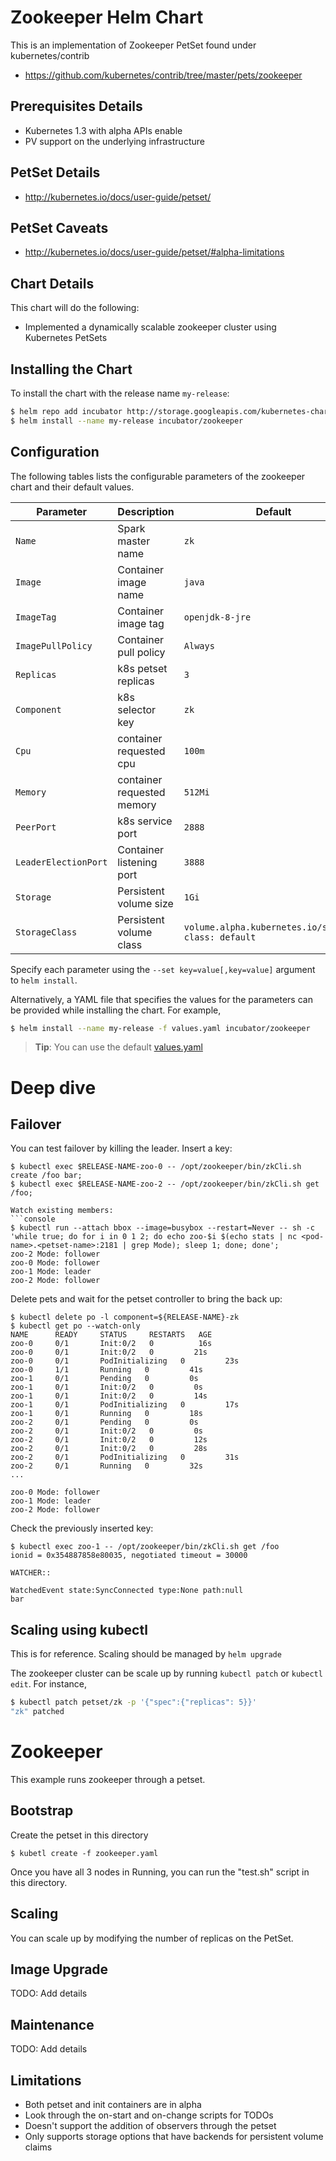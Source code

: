 # Zookeeper Helm Chart

 This is an implementation of Zookeeper PetSet found under kubernetes/contrib

* https://github.com/kubernetes/contrib/tree/master/pets/zookeeper

## Prerequisites Details
* Kubernetes 1.3 with alpha APIs enable
* PV support on the underlying infrastructure

## PetSet Details
* http://kubernetes.io/docs/user-guide/petset/

## PetSet Caveats
* http://kubernetes.io/docs/user-guide/petset/#alpha-limitations

## Chart Details
This chart will do the following:

* Implemented a dynamically scalable zookeeper cluster using Kubernetes PetSets

## Installing the Chart

To install the chart with the release name `my-release`:

```bash
$ helm repo add incubator http://storage.googleapis.com/kubernetes-charts-incubator
$ helm install --name my-release incubator/zookeeper
```

## Configuration

The following tables lists the configurable parameters of the zookeeper chart and their default values.

| Parameter               | Description                        | Default                                                    |
| ----------------------- | ---------------------------------- | ---------------------------------------------------------- |
| `Name`                  | Spark master name                  | `zk`                                                       |
| `Image`                 | Container image name               | `java`                                                     |
| `ImageTag`              | Container image tag                | `openjdk-8-jre`                                            |
| `ImagePullPolicy`       | Container pull policy              | `Always`                                                   |
| `Replicas`              | k8s petset replicas                | `3`                                                        |
| `Component`             | k8s selector key                   | `zk`                                                       |
| `Cpu`                   | container requested cpu            | `100m`                                                     |
| `Memory`                | container requested memory         | `512Mi`                                                    |
| `PeerPort`              | k8s service port                   | `2888`                                                     |
| `LeaderElectionPort`    | Container listening port           | `3888`                                                     |
| `Storage`               | Persistent volume size             | `1Gi`                                                      |
| `StorageClass`          | Persistent volume class            | `volume.alpha.kubernetes.io/storage-class: default`        |

Specify each parameter using the `--set key=value[,key=value]` argument to `helm install`.

Alternatively, a YAML file that specifies the values for the parameters can be provided while installing the chart. For example,

```bash
$ helm install --name my-release -f values.yaml incubator/zookeeper
```

> **Tip**: You can use the default [values.yaml](values.yaml)

# Deep dive


## Failover

You can test failover by killing the leader. Insert a key:
```console
$ kubectl exec $RELEASE-NAME-zoo-0 -- /opt/zookeeper/bin/zkCli.sh create /foo bar;
$ kubectl exec $RELEASE-NAME-zoo-2 -- /opt/zookeeper/bin/zkCli.sh get /foo;

Watch existing members:
```console
$ kubectl run --attach bbox --image=busybox --restart=Never -- sh -c 'while true; do for i in 0 1 2; do echo zoo-$i $(echo stats | nc <pod-name>.<petset-name>:2181 | grep Mode); sleep 1; done; done';
zoo-2 Mode: follower
zoo-0 Mode: follower
zoo-1 Mode: leader
zoo-2 Mode: follower
```

Delete pets and wait for the petset controller to bring the back up:
```console
$ kubectl delete po -l component=${RELEASE-NAME}-zk
$ kubectl get po --watch-only
NAME      READY     STATUS     RESTARTS   AGE
zoo-0     0/1       Init:0/2   0          16s
zoo-0     0/1       Init:0/2   0         21s
zoo-0     0/1       PodInitializing   0         23s
zoo-0     1/1       Running   0         41s
zoo-1     0/1       Pending   0         0s
zoo-1     0/1       Init:0/2   0         0s
zoo-1     0/1       Init:0/2   0         14s
zoo-1     0/1       PodInitializing   0         17s
zoo-1     0/1       Running   0         18s
zoo-2     0/1       Pending   0         0s
zoo-2     0/1       Init:0/2   0         0s
zoo-2     0/1       Init:0/2   0         12s
zoo-2     0/1       Init:0/2   0         28s
zoo-2     0/1       PodInitializing   0         31s
zoo-2     0/1       Running   0         32s
...

zoo-0 Mode: follower
zoo-1 Mode: leader
zoo-2 Mode: follower
```

Check the previously inserted key:
```console
$ kubectl exec zoo-1 -- /opt/zookeeper/bin/zkCli.sh get /foo
ionid = 0x354887858e80035, negotiated timeout = 30000

WATCHER::

WatchedEvent state:SyncConnected type:None path:null
bar
```

## Scaling using kubectl

This is for reference. Scaling should be managed by `helm upgrade`

The zookeeper cluster can be scale up by running ``kubectl patch`` or ``kubectl edit``. For instance,

```sh
$ kubectl patch petset/zk -p '{"spec":{"replicas": 5}}'
"zk" patched
```



# Zookeeper

This example runs zookeeper through a petset.

## Bootstrap

Create the petset in this directory
```
$ kubetl create -f zookeeper.yaml
```

Once you have all 3 nodes in Running, you can run the "test.sh" script in this directory.



## Scaling

You can scale up by modifying the number of replicas on the PetSet.

## Image Upgrade

TODO: Add details

## Maintenance

TODO: Add details

## Limitations
* Both petset and init containers are in alpha
* Look through the on-start and on-change scripts for TODOs
* Doesn't support the addition of observers through the petset
* Only supports storage options that have backends for persistent volume claims
